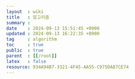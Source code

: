 ```yaml
---
layout  : wiki
title   : 알고리즘
summary :
date    : 2024-09-13 15:51:45 +0900
updated : 2024-09-13 16:22:35 +0900
tag     : algorithm
toc     : true
public  : true
parent  : [[/root]]
latex   : false
resource: 934A94B7-3321-4F45-AA55-C975DA87CE74
---
```

